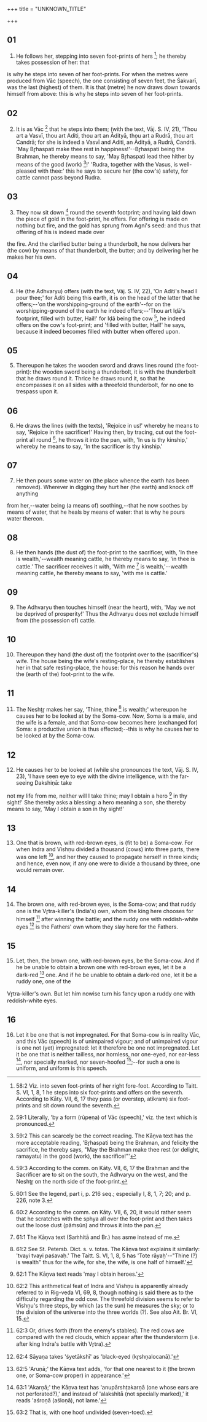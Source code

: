 +++
title = "UNKNOWN_TITLE"

+++


## 01
1. He follows her, stepping into seven foot-prints of hers [^fn_157]; he thereby takes possession of her: that

[^fn_157]: 58:2 Viz. into seven foot-prints of her right fore-foot. According to  Taitt. S. VI, 1, 8, 1 he steps into six foot-prints and offers on the seventh. According to Kāty. VII, 6, 17 they pass (or overstep, atikram) six foot-prints and sit down round the seventh.

is why he steps into seven of her foot-prints. For when the metres were produced from Vāc (speech), the one consisting of seven feet, the Śakvarī, was the last (highest) of them. It is that (metre) he now draws down towards himself from above: this is why he steps into seven of her foot-prints.

## 02
2. It is as Vāc [^fn_158] that he steps into them; (with the text, Vāj. S. IV, 21), 'Thou art a Vasvī, thou art Aditi, thou art an Ādityā, thou art a Rudrā, thou art Candrā; for she is indeed a Vasvī and Aditi, an Ādityā, a Rudrā, Candrā. 'May Br̥haspati make thee rest in happiness!'--Br̥haspati being the Brahman, he thereby means to say, 'May Br̥haspati lead thee hither by means of the good (work) [^fn_159]!' 'Rudra, together with the Vasus, is well-pleased with thee:' this he says to secure her (the cow's) safety, for cattle cannot pass beyond Rudra.

[^fn_158]: 59:1 Literally, 'by a form (rūpeṇa) of Vāc (speech),' viz. the text which is pronounced.

[^fn_159]: 59:2 This can scarcely be the correct reading. The Kāṇva text has the more acceptable reading, 'Br̥haspati being the Brahman, and felicity the sacrifice, he thereby says, "May the Brahman make thee rest (or delight, ramayatu) in the good (work), the sacrifice!"'

## 03
3. They now sit down [^fn_160] round the seventh footprint; and having laid down the piece of gold in the foot-print, he offers. For offering is made on nothing but fire, and the gold has sprung from Agni's seed: and thus that offering of his is indeed made over

[^fn_160]: 59:3 According to the comm. on Kāty. VII, 6, 17 the Brahman and the Sacrificer are to sit on the south, the Adhvaryu on the west, and the Neshṭr̥ on the north side of the foot-print.

the fire. And the clarified butter being a thunderbolt, he now delivers her (the cow) by means of that thunderbolt, the butter; and by delivering her he makes her his own.

## 04
4. He (the Adhvaryu) offers (with the text, Vāj. S. IV, 22), 'On Aditi's head I pour thee;' for Aditi being this earth, it is on the head of the latter that he offers;--'on the worshipping-ground of the earth'--for on the worshipping-ground of the earth he indeed offers;--'Thou art Iḍā's footprint, filled with butter, Hail!' for Iḍā being the cow [^fn_161], he indeed offers on the cow's foot-print; and 'filled with butter, Hail!' he says, because it indeed becomes filled with butter when offered upon.

[^fn_161]: 60:1 See the legend, part i, p. 216 seq.; especially I, 8, 1, 7; 20; and p. 226, note 3.

## 05
5. Thereupon he takes the wooden sword and draws lines round (the foot-print): the wooden sword being a thunderbolt, it is with the thunderbolt that he draws round it. Thrice he draws round it, so that he encompasses it on all sides with a threefold thunderbolt, for no one to trespass upon it.

## 06
6. He draws the lines (with the texts), 'Rejoice in us!' whereby he means to say, 'Rejoice in the sacrificer!' Having then, by tracing, cut out the foot-print all round [^fn_162], he throws it into the pan, with, 'In us is thy kinship,' whereby he means to say, 'In the sacrificer is thy kinship.'

[^fn_162]: 60:2 According to the comm. on Kāty. VII, 6, 20, it would rather seem that he scratches with the sphya all over the foot-print and then takes out the loose dust (pāṁsūn) and throws it into the pan.

## 07
7. He then pours some water on (the place whence the earth has been removed). Wherever in digging they hurt her (the earth) and knock off anything

from her,--water being (a means of) soothing,--that he now soothes by means of water, that he heals by means of water: that is why he pours water thereon.

## 08
8. He then hands (the dust of) the foot-print to the sacrificer, with, 'In thee is wealth,'--wealth meaning cattle, he thereby means to say, 'in thee is cattle.' The sacrificer receives it with, 'With me [^fn_163] is wealth,'--wealth meaning cattle, he thereby means to say, 'with me is cattle.'

[^fn_163]: 61:1 The Kāṇva text (Saṁhitā and Br.) has asme instead of me.

## 09
9. The Adhvaryu then touches himself (near the heart), with, 'May we not be deprived of prosperity!' Thus the Adhvaryu does not exclude himself from (the possession of) cattle.

## 10
10. Thereupon they hand (the dust of) the footprint over to the (sacrificer's) wife. The house being the wife's resting-place, he thereby establishes her in that safe resting-place, the house: for this reason he hands over the (earth of the) foot-print to the wife.

## 11
11. The Neshṭr̥ makes her say, 'Thine, thine [^fn_164] is wealth;' whereupon he causes her to be looked at by the Soma-cow. Now, Soma is a male, and the wife is a female, and that Soma-cow becomes here (exchanged for) Soma: a productive union is thus effected;--this is why he causes her to be looked at by the Soma-cow.

[^fn_164]: 61:2 See St. Petersb. Dict. s. v. totas. The Kāṇva text explains it similarly: 'tvayi tvayi paśavaḥ.' The Taitt. S. VI, 1, 8, 5 has 'Tote rāyaḥ'--"Thine (?) is wealth" thus for the wife, for she, the wife, is one half of himself.'

## 12
12. He causes her to be looked at (while she pronounces the text, Vāj. S. IV, 23), 'I have seen eye to eye with the divine intelligence, with the far-seeing Dakshiṇā: take

not my life from me, neither will I take thine; may I obtain a hero [^fn_165] in thy sight!' She thereby asks a blessing: a hero meaning a son, she thereby means to say, 'May I obtain a son in thy sight!'

[^fn_165]: 62:1 The Kāṇva text reads 'may I obtain heroes.'

## 13
13. One that is brown, with red-brown eyes, is (fit to be) a Soma-cow. For when Indra and Vishṇu divided a thousand (cows) into three parts, there was one left [^fn_166], and her they caused to propagate herself in three kinds; and hence, even now, if any one were to divide a thousand by three, one would remain over.

[^fn_166]: 62:2 This arithmetical feat of Indra and Vishṇu is apparently already referred to in Rig-veda VI, 69, 8, though nothing is said there as to the difficulty regarding the odd cow. The threefold division seems to refer to Vishṇu's three steps, by which (as the sun) he measures the sky; or to the division of the universe into the three worlds (?). See also Ait. Br. VI, 15.

## 14
14. The brown one, with red-brown eyes, is the Soma-cow; and that ruddy one is the Vr̥tra-killer's (India's) own, whom the king here chooses for himself [^fn_167] after winning the battle; and the ruddy one with reddish-white eyes [^fn_168] is the Fathers' own whom they slay here for the Fathers.

[^fn_167]: 62:3 Or, drives forth (from the enemy's stables). The red cows are compared with the red clouds, which appear after the thunderstorm (i.e. after king Indra's battle with Vr̥tra).

[^fn_168]: 62:4 Sāyaṇa takes 'śyetākshī' as 'black-eyed (kr̥shṇalocanā).'

## 15
15. Let, then, the brown one, with red-brown eyes, be the Soma-cow. And if he be unable to obtain a brown one with red-brown eyes, let it be a dark-red [^fn_169] one. And if he be unable to obtain a dark-red one, let it be a ruddy one, one of the

[^fn_169]: 62:5 'Aruṇā;' the Kāṇva text adds, 'for that one nearest to it (the brown one, or Soma-cow proper) in appearance.'

 Vr̥tra-killer's own. But let him nowise turn his fancy upon a ruddy one with reddish-white eyes.

## 16
16. Let it be one that is not impregnated. For that Soma-cow is in reality Vāc, and this Vāc (speech) is of unimpaired vigour; and of unimpaired vigour is one not (yet) impregnated: let it therefore be one not impregnated. Let it be one that is neither tailless, nor hornless, nor one-eyed, nor ear-less [^fn_170], nor specially marked, nor seven-hoofed [^fn_171];--for such a one is uniform, and uniform is this speech.

[^fn_170]: 63:1 'Akarṇā;' the Kāṇva text has 'anupārshṭakarṇā (one whose ears are not perforated?),' and instead of 'alakshitā (not specially marked),' it reads 'aśroṇā (aśloṇā), not lame.'

[^fn_171]: 63:2 That is, with one hoof undivided (seven-toed).

